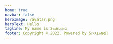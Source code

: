 ```yaml
---
home: true
navbar: false
heroImage: /avatar.png
heroText: Hello
tagline: My name is Sᴛᴀʀʟᴏɴɢ
footer: Copyright © 2022. Powered by Sᴛᴀʀʟᴏɴɢ💫
---
```


<script setup>
import Home from '/@theme/components/Home.vue'
</script>

<Home />
